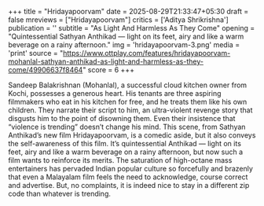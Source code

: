 +++
title = "Hridayapoorvam"
date = 2025-08-29T21:33:47+05:30
draft = false
mreviews = ["Hridayapoorvam"]
critics = ['Aditya Shrikrishna']
publication = ''
subtitle = "As Light And Harmless As They Come"
opening = "Quintessential Sathyan Anthikad — light on its feet, airy and like a warm beverage on a rainy afternoon."
img = 'hridayapoorvam-3.png'
media = 'print'
source = "https://www.ottplay.com/features/hridayapoorvam-mohanlal-sathyan-anthikad-as-light-and-harmless-as-they-come/49906637f8464"
score = 6
+++

Sandeep Balakrishnan (Mohanlal), a successful cloud kitchen owner from Kochi, possesses a generous heart. His tenants are three aspiring filmmakers who eat in his kitchen for free, and he treats them like his own children. They narrate their script to him, an ultra-violent revenge story that disgusts him to the point of disowning them. Even their insistence that “violence is trending” doesn’t change his mind. This scene, from Sathyan Anthikad’s new film Hridayapoorvam, is a comedic aside, but it also conveys the self-awareness of this film. It’s quintessential Anthikad — light on its feet, airy and like a warm beverage on a rainy afternoon, but now such a film wants to reinforce its merits. The saturation of high-octane mass entertainers has pervaded Indian popular culture so forcefully and brazenly that even a Malayalam film feels the need to acknowledge, course correct and advertise. But, no complaints, it is indeed nice to stay in a different zip code than whatever is trending.
